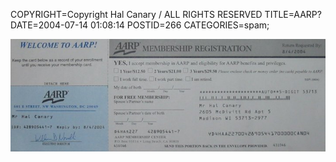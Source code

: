 COPYRIGHT=Copyright Hal Canary / ALL RIGHTS RESERVED
TITLE=AARP?
DATE=2004-07-14 01:08:14
POSTID=266
CATEGORIES=spam;

![[the aarp wants me!]](/images/aarp_membership.jpg )
